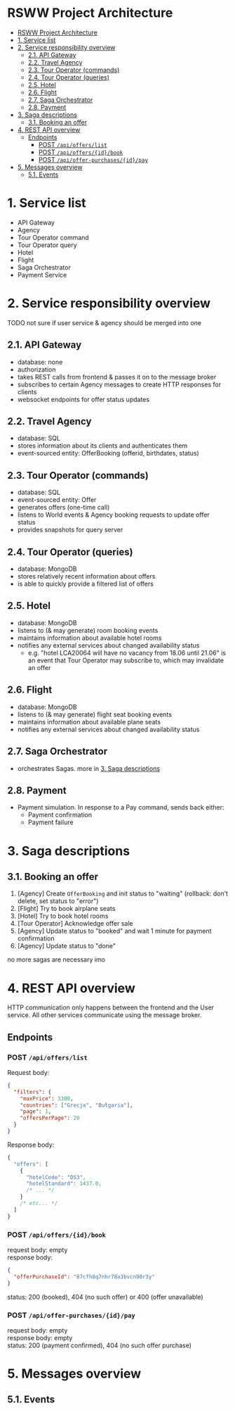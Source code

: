 # RSWW Project Architecture

- [RSWW Project Architecture](#rsww-project-architecture)
- [1. Service list](#1-service-list)
- [2. Service responsibility overview](#2-service-responsibility-overview)
  - [2.1. API Gateway](#21-api-gateway)
  - [2.2. Travel Agency](#22-travel-agency)
  - [2.3. Tour Operator (commands)](#23-tour-operator-commands)
  - [2.4. Tour Operator (queries)](#24-tour-operator-queries)
  - [2.5. Hotel](#25-hotel)
  - [2.6. Flight](#26-flight)
  - [2.7. Saga Orchestrator](#27-saga-orchestrator)
  - [2.8. Payment](#28-payment)
- [3. Saga descriptions](#3-saga-descriptions)
  - [3.1. Booking an offer](#31-booking-an-offer)
- [4. REST API overview](#4-rest-api-overview)
  - [Endpoints](#endpoints)
    - [POST `/api/offers/list`](#post-apiofferslist)
    - [POST `/api/offers/{id}/book`](#post-apioffersidbook)
    - [POST `/api/offer-purchases/{id}/pay`](#post-apioffer-purchasesidpay)
- [5. Messages overview](#5-messages-overview)
  - [5.1. Events](#51-events)

# 1. Service list
 - API Gateway
 - Agency
 - Tour Operator command
 - Tour Operator query
 - Hotel
 - Flight
 - Saga Orchestrator
 - Payment Service

# 2. Service responsibility overview

TODO not sure if user service & agency should be merged into one

## 2.1. API Gateway
  - database: none
  - authorization
  - takes REST calls from frontend & passes it on to the message broker
  - subscribes to certain Agency messages to create HTTP responses for clients
  - websocket endpoints for offer status updates

## 2.2. Travel Agency
  - database: SQL
  - stores information about its clients and authenticates them
  - event-sourced entity: OfferBooking (offerid, birthdates, status)

## 2.3. Tour Operator (commands)
  - database: SQL
  - event-sourced entity: Offer
  - generates offers (one-time call)
  - listens to World events & Agency booking requests to update offer status
  - provides snapshots for query server

## 2.4. Tour Operator (queries)
  - database: MongoDB
  - stores relatively recent information about offers
  - is able to quickly provide a filtered list of offers

## 2.5. Hotel
  - database: MongoDB
  - listens to (& may generate) room booking events
  - maintains information about available hotel rooms
  - notifies any external services about changed availability status
    - e.g. "hotel LCA20064 will have no vacancy from 18.06 until 21.06" is
      an event that Tour Operator may subscribe to, which may invalidate an offer

## 2.6. Flight
  - database: MongoDB
  - listens to (& may generate) flight seat booking events
  - maintains information about available plane seats
  - notifies any external services about changed availability status

## 2.7. Saga Orchestrator
  - orchestrates Sagas. more in [3. Saga descriptions](#3-saga-descriptions-1)

## 2.8. Payment
  - Payment simulation. In response to a Pay command, sends back either:
    - Payment confirmation
    - Payment failure

# 3. Saga descriptions

## 3.1. Booking an offer
  1. [Agency] Create `OfferBooking` and init status to "waiting" (rollback: don't delete, set status to "error")
  2. [Flight] Try to book airplane seats
  3. [Hotel] Try to book hotel rooms
  4. [Tour Operator] Acknowledge offer sale
  5. [Agency] Update status to "booked" and wait 1 minute for payment confirmation
  6. [Agency] Update status to "done"

no more sagas are necessary imo

# 4. REST API overview

HTTP communication only happens between the frontend and the User service.
All other services communicate using the message broker.

## Endpoints

### POST `/api/offers/list`
Request body:
```json
{
  "filters": {
    "maxPrice": 3300,
    "countries": ["Grecja", "Bułgaria"],
    "page": 1,
    "offersPerPage": 20
  }
}
```

Response body:
```javascript
{
  "offers": [
    {
      "hotelCode": "DS3",
      "hotelStandard": 1437.0,
      /* ... */
    }
    /* etc... */
  ]
}
```

### POST `/api/offers/{id}/book`
request body: empty  
response body: 
```json
{
  "offerPurchaseId": "87cfh8q7nhr78a3bvcn90r3y"
}
```
status: 200 (booked), 404 (no such offer) or 400 (offer unavailable)

### POST `/api/offer-purchases/{id}/pay`
request body: empty  
response body: empty  
status: 200 (payment confirmed), 404 (no such offer purchase)

# 5. Messages overview

## 5.1. Events
